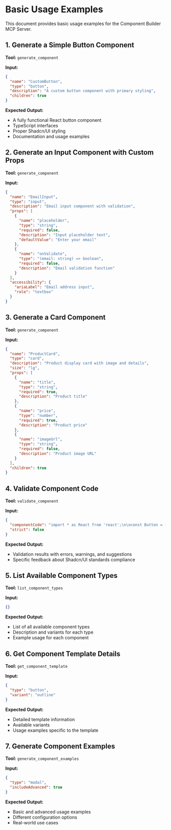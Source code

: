 # Basic Usage Examples

This document provides basic usage examples for the Component Builder MCP Server.

## 1. Generate a Simple Button Component

**Tool:** `generate_component`

**Input:**

```json
{
  "name": "CustomButton",
  "type": "button",
  "description": "A custom button component with primary styling",
  "children": true
}
```

**Expected Output:**

- A fully functional React button component
- TypeScript interfaces
- Proper Shadcn/UI styling
- Documentation and usage examples

## 2. Generate an Input Component with Custom Props

**Tool:** `generate_component`

**Input:**

```json
{
  "name": "EmailInput",
  "type": "input",
  "description": "Email input component with validation",
  "props": [
    {
      "name": "placeholder",
      "type": "string",
      "required": false,
      "description": "Input placeholder text",
      "defaultValue": "Enter your email"
    },
    {
      "name": "onValidate",
      "type": "(email: string) => boolean",
      "required": false,
      "description": "Email validation function"
    }
  ],
  "accessibility": {
    "ariaLabel": "Email address input",
    "role": "textbox"
  }
}
```

## 3. Generate a Card Component

**Tool:** `generate_component`

**Input:**

```json
{
  "name": "ProductCard",
  "type": "card",
  "description": "Product display card with image and details",
  "size": "lg",
  "props": [
    {
      "name": "title",
      "type": "string",
      "required": true,
      "description": "Product title"
    },
    {
      "name": "price",
      "type": "number",
      "required": true,
      "description": "Product price"
    },
    {
      "name": "imageUrl",
      "type": "string",
      "required": false,
      "description": "Product image URL"
    }
  ],
  "children": true
}
```

## 4. Validate Component Code

**Tool:** `validate_component`

**Input:**

```json
{
  "componentCode": "import * as React from 'react';\n\nconst Button = () => {\n  return <button>Click me</button>;\n};\n\nexport { Button };",
  "strict": false
}
```

**Expected Output:**

- Validation results with errors, warnings, and suggestions
- Specific feedback about Shadcn/UI standards compliance

## 5. List Available Component Types

**Tool:** `list_component_types`

**Input:**

```json
{}
```

**Expected Output:**

- List of all available component types
- Description and variants for each type
- Example usage for each component

## 6. Get Component Template Details

**Tool:** `get_component_template`

**Input:**

```json
{
  "type": "button",
  "variant": "outline"
}
```

**Expected Output:**

- Detailed template information
- Available variants
- Usage examples specific to the template

## 7. Generate Component Examples

**Tool:** `generate_component_examples`

**Input:**

```json
{
  "type": "modal",
  "includeAdvanced": true
}
```

**Expected Output:**

- Basic and advanced usage examples
- Different configuration options
- Real-world use cases
